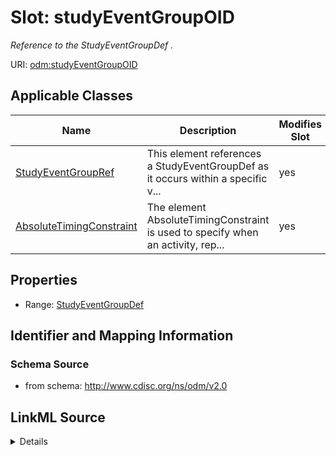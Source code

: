 # Slot: studyEventGroupOID


_Reference to the StudyEventGroupDef ._



URI: [odm:studyEventGroupOID](http://www.cdisc.org/ns/odm/v2.0/studyEventGroupOID)



<!-- no inheritance hierarchy -->




## Applicable Classes

| Name | Description | Modifies Slot |
| --- | --- | --- |
[StudyEventGroupRef](StudyEventGroupRef.md) | This element references a StudyEventGroupDef as it occurs within a specific v... |  yes  |
[AbsoluteTimingConstraint](AbsoluteTimingConstraint.md) | The element AbsoluteTimingConstraint is used to specify when an activity, rep... |  yes  |







## Properties

* Range: [StudyEventGroupDef](StudyEventGroupDef.md)





## Identifier and Mapping Information







### Schema Source


* from schema: http://www.cdisc.org/ns/odm/v2.0




## LinkML Source

<details>
```yaml
name: studyEventGroupOID
description: Reference to the StudyEventGroupDef .
from_schema: http://www.cdisc.org/ns/odm/v2.0
rank: 1000
alias: studyEventGroupOID
domain_of:
- StudyEventGroupRef
- AbsoluteTimingConstraint
range: StudyEventGroupDef

```
</details>